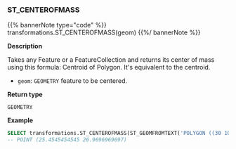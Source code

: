 ### ST_CENTEROFMASS

{{% bannerNote type="code" %}}
transformations.ST_CENTEROFMASS(geom)
{{%/ bannerNote %}}

**Description**

Takes any Feature or a FeatureCollection and returns its center of mass using this formula: Centroid of Polygon. It's equivalent to the centroid.

* `geom`: `GEOMETRY` feature to be centered.

**Return type**

`GEOMETRY`

**Example**

```sql
SELECT transformations.ST_CENTEROFMASS(ST_GEOMFROMTEXT('POLYGON ((30 10, 40 40, 20 40, 10 20, 30 10))'));
-- POINT (25.4545454545 26.9696969697)
```